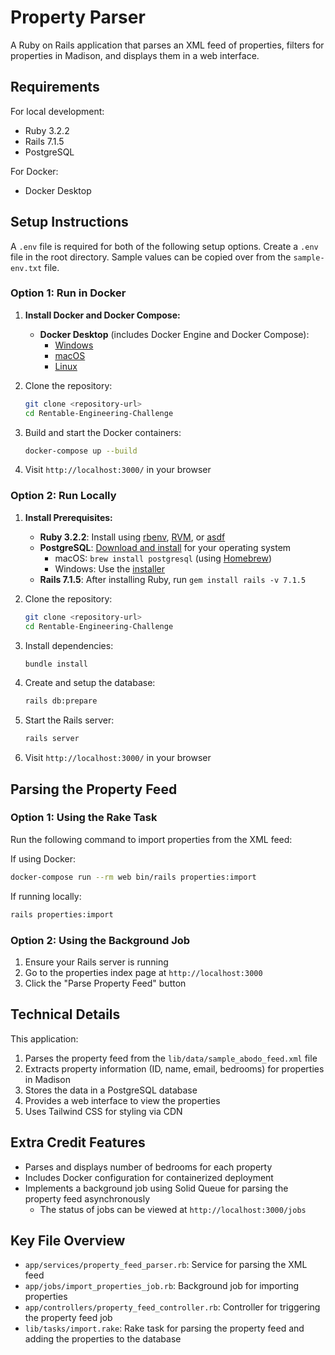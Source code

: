# Property Parser

A Ruby on Rails application that parses an XML feed of properties, filters for properties in Madison, and displays them in a web interface.

## Requirements

For local development:

- Ruby 3.2.2
- Rails 7.1.5
- PostgreSQL

For Docker:

- Docker Desktop

## Setup Instructions

A `.env` file is required for both of the following setup options.
Create a `.env` file in the root directory. Sample values can be copied over from the `sample-env.txt` file.

### Option 1: Run in Docker

1. **Install Docker and Docker Compose:**

   - **Docker Desktop** (includes Docker Engine and Docker Compose):
     - [Windows](https://docs.docker.com/desktop/install/windows-install/)
     - [macOS](https://docs.docker.com/desktop/install/mac-install/)
     - [Linux](https://docs.docker.com/desktop/install/linux-install/)

2. Clone the repository:

   ```bash
   git clone <repository-url>
   cd Rentable-Engineering-Challenge
   ```

3. Build and start the Docker containers:

   ```bash
   docker-compose up --build
   ```

4. Visit `http://localhost:3000/` in your browser

### Option 2: Run Locally

1. **Install Prerequisites:**

   - **Ruby 3.2.2**: Install using [rbenv](https://github.com/rbenv/rbenv#installation), [RVM](https://rvm.io/rvm/install), or [asdf](https://asdf-vm.com/guide/getting-started.html)
   - **PostgreSQL**: [Download and install](https://www.postgresql.org/download/) for your operating system
     - macOS: `brew install postgresql` (using [Homebrew](https://brew.sh/))
     - Windows: Use the [installer](https://www.enterprisedb.com/downloads/postgres-postgresql-downloads)
   - **Rails 7.1.5**: After installing Ruby, run `gem install rails -v 7.1.5`

2. Clone the repository:

   ```bash
   git clone <repository-url>
   cd Rentable-Engineering-Challenge
   ```

3. Install dependencies:

   ```bash
   bundle install
   ```

4. Create and setup the database:

   ```bash
   rails db:prepare
   ```

5. Start the Rails server:

   ```bash
   rails server
   ```

6. Visit `http://localhost:3000/` in your browser

## Parsing the Property Feed

### Option 1: Using the Rake Task

Run the following command to import properties from the XML feed:

If using Docker:

```bash
docker-compose run --rm web bin/rails properties:import
```

If running locally:

```bash
rails properties:import
```

### Option 2: Using the Background Job

1. Ensure your Rails server is running
2. Go to the properties index page at `http://localhost:3000`
3. Click the "Parse Property Feed" button

## Technical Details

This application:

1. Parses the property feed from the `lib/data/sample_abodo_feed.xml` file
2. Extracts property information (ID, name, email, bedrooms) for properties in Madison
3. Stores the data in a PostgreSQL database
4. Provides a web interface to view the properties
5. Uses Tailwind CSS for styling via CDN

## Extra Credit Features

- Parses and displays number of bedrooms for each property
- Includes Docker configuration for containerized deployment
- Implements a background job using Solid Queue for parsing the property feed asynchronously
  - The status of jobs can be viewed at `http://localhost:3000/jobs`

## Key File Overview

- `app/services/property_feed_parser.rb`: Service for parsing the XML feed
- `app/jobs/import_properties_job.rb`: Background job for importing properties
- `app/controllers/property_feed_controller.rb`: Controller for triggering the property feed job
- `lib/tasks/import.rake`: Rake task for parsing the property feed and adding the properties to the database
